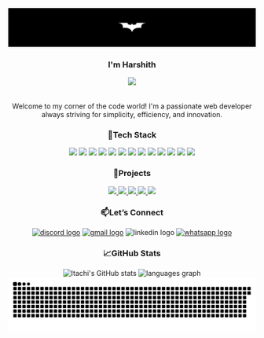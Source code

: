
<img src="pw1.png" />


  <h3 align="center" style="border: none;" >I'm Harshith</h3> 
  <div align="center">
  <img src="https://visitor-badge.laobi.icu/badge?page_id=ItachiPrime.ItachiPrime&left_color=black&right_color=aqua"  />
  </div>
  <br>
  <p align="center" >Welcome to my corner of the code world! I'm a passionate web developer always striving for simplicity, efficiency, and innovation.
  </p>


<h3 align="center" >🚀Tech Stack</h3>
<div align="center">
  <img src="https://img.shields.io/badge/HTML5-E34F26?style=for-the-badge&logo=html5&logoColor=white">
  <img src="https://img.shields.io/badge/CSS3-1572B6?style=for-the-badge&logo=css3&logoColor=white">
  <img src="https://img.shields.io/badge/Tailwind_CSS-38B2AC?style=for-the-badge&logo=tailwind-css&logoColor=white">
  <img src="https://img.shields.io/badge/JavaScript-F7DF1E?style=for-the-badge&logo=javascript&logoColor=black">
  <img src="https://img.shields.io/badge/TypeScript-007ACC?style=for-the-badge&logo=typescript&logoColor=white">
  <img src="https://img.shields.io/badge/React-20232A?style=for-the-badge&logo=react&logoColor=61DAFB">
  <img src="https://img.shields.io/badge/Firebase-FFCA28?style=for-the-badge&logo=firebase&logoColor=black">
  <img src="https://img.shields.io/badge/Git-F05032?style=for-the-badge&logo=git&logoColor=white">
  <img src="https://img.shields.io/badge/GitHub-0A84FF?style=for-the-badge&logo=github&logoColor=white">
  <img src="https://img.shields.io/badge/Figma-F24E1E?style=for-the-badge&logo=figma&logoColor=white">
  <img src="https://img.shields.io/badge/VS%20Code-007ACC?style=for-the-badge&logo=visual-studio-code&logoColor=white">
  <img src="https://img.shields.io/badge/Netlify-00C7B7?style=for-the-badge&logo=netlify&logoColor=white">
  <img src="https://img.shields.io/badge/Python-3776AB?style=for-the-badge&logo=python&logoColor=white">
</div>

<h3 align="center" >💼Projects</h3>

<div align="center">
  <a href="https://fidgetsy.shop">
    <img src="https://img.shields.io/badge/Fidgetsy-32E875?style=for-the-badge&logo=shopify&logoColor=white">
  </a>
  <a href="https://vroom-mods.netlify.app">
    <img src="https://img.shields.io/badge/Vroom--Mods-00A4CC?style=for-the-badge&logo=car&logoColor=white">
  </a>
  <a href="https://cueclip.netlify.app">
    <img src="https://img.shields.io/badge/Cueclip-8A2BE2?style=for-the-badge&logo=youtube&logoColor=white">
  </a>
  <a href="https://procalci.netlify.app">
    <img src="https://img.shields.io/badge/Procalci-0077B5?style=for-the-badge&logo=chart-bar&logoColor=white">
  </a>
  <a href="https://duinoi2c.netlify.app">
    <img src="https://img.shields.io/badge/DuinoI2C_ESP-E34F26?style=for-the-badge&logo=arduino&logoColor=white">
  </a>
</div>

<h3 align="center" >📫Let’s Connect</h3>

<div align="center">
  <a href="https://discord.com/users/techno1016"><img src="https://img.shields.io/static/v1?message=Discord&logo=discord&label=&color=7289DA&logoColor=white&labelColor=&style=for-the-badge" height="25" alt="discord logo"  /></a>
  <a href="mailto:harshith.ituc@gmail.com" /><img src="https://img.shields.io/static/v1?message=Gmail&logo=gmail&label=&color=D14836&logoColor=white&labelColor=&style=for-the-badge" height="25" alt="gmail logo" /></a>
  <img src="https://img.shields.io/static/v1?message=LinkedIn&logo=linkedin&label=&color=0077B5&logoColor=white&labelColor=&style=for-the-badge" height="25" alt="linkedin logo"  />
  <a href="https://wa.me/916363492523"><img src="https://img.shields.io/static/v1?message=Whatsapp&logo=whatsapp&label=&color=25D366&logoColor=white&labelColor=&style=for-the-badge" height="25" alt="whatsapp logo"  /></a>
</div>

<h3 align="center">📈GitHub Stats</h3>

<div align="center">
  <img src="https://github-readme-stats.vercel.app/api?username=ItachiPrime&show_icons=true&theme=chartreuse-dark&include_all_commits=true&count_private=true" alt="Itachi's GitHub stats" height="200"/>
  <img src="https://github-readme-stats.vercel.app/api/top-langs?username=ItachiPrime&locale=en&hide_title=false&layout=compact&card_width=320&langs_count=8&theme=chartreuse-dark&hide_border=false&order=2" height="200" alt="languages graph" />
</div>


<picture>
  <source media="(prefers-color-scheme: dark)" srcset="https://raw.githubusercontent.com/ItachiPrime/ItachiPrime/output/github-snake-dark.svg" />
  <source media="(prefers-color-scheme: light)" srcset="https://raw.githubusercontent.com/ItachiPrime/ItachiPrime/output/github-snake.svg" />
  <img alt="github-snake" src="https://raw.githubusercontent.com/ItachiPrime/ItachiPrime/output/github-snake.svg" />
</picture>

<div></div>
